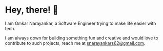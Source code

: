 # Hey, there! 👋

I am Omkar Narayankar, a Software Engineer trying to make life easier with tech.

I am always down for building something fun and creative and would love to contribute to such projects, reach me at snarayankars62@gmail.com.
